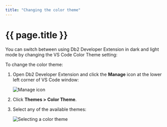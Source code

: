 ```yaml
---
title: "Changing the color theme"
---
```


# {{ page.title }}

You can switch between using Db2 Developer Extension in dark and light mode by changing the VS Code Color Theme setting:

To change the color theme:

1. Open Db2 Developer Extension and click the **Manage** icon at the lower left corner of VS Code window:

   ![Manage icon]({{site.baseurl}}/assets/images/manage-icon.png)

2. Click **Themes > Color Theme**.

3. Select any of the available themes:

   ![Selecting a color theme]({{site.baseurl}}/assets/images/tips-tricks-color-theme.gif)
